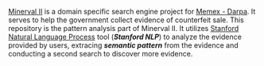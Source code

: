 [Minerval II](http://141.161.20.98/direwolf/index.php?r=counterfeit) is a domain specific search engine project for [Memex - Darpa](http://www.darpa.mil/program/memex). It serves to help the government collect evidence of counterfeit sale. This repository is the pattern analysis part of Minerval II. It utilizes [Stanford Natural Language Process](http://nlp.stanford.edu/software/) tool (**_Stanford NLP_**) to analyze the evidence provided by users, extracing **_semantic pattern_** from the evidence and conducting a second search to discover more evidence.
